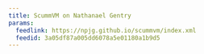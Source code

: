 ```yaml
---
title: ScummVM on Nathanael Gentry
params:
  feedlink: https://npjg.github.io/scummvm/index.xml
  feedid: 3a05df87a005dd6078a5e01180a1b9d5
---
```


